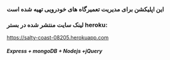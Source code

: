 ### این اپلیکشن برای مدیریت تعمیرگاه های خودرویی تهیه شده است ###
### لینک سایت منتشر شده در بستر heroku: ###
https://salty-coast-08205.herokuapp.com
##### Express + mongoDB + Nodejs +jQuery ######
